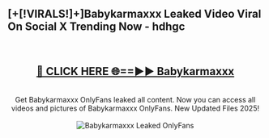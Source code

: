<h2>[+[!VIRALS!]+]Babykarmaxxx Leaked Video Viral On Social X Trending Now - hdhgc</h2>
<br>
<div align="center">
<h2><a href="https://libra.edu.pl?Babykarmaxxx" rel="nofollow">🔴 CLICK HERE 🌐==►► Babykarmaxxx</a></h2>
<br>
Get Babykarmaxxx OnlyFans leaked all content. Now you can access all videos and pictures of Babykarmaxxx OnlyFans. New Updated Files 2025!
<br>
<br>
<a href="https://libra.edu.pl?Babykarmaxxx" rel="nofollow" data-target="animated-image.originalLink"><img src="https://i.ibb.co.com/WyWwxjT/player-gif2.gif" alt="Babykarmaxxx Leaked OnlyFans" style="max-width: 100%; display: inline-block;" data-target="animated-image.originalImage"></a>
</div>
<br>